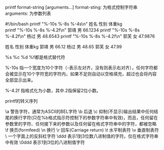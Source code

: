 printf format-string [arguments...]
format-sting: 为格式控制字符串
arguments: 为参数列表


#!/bin/bash
printf "%-10s %-8s %-4s\n" 姓名 性别 体重kg  
printf "%-10s %-8s %-4.2f\n" 郭靖 男 66.1234 
printf "%-10s %-8s %-4.2f\n" 杨过 男 48.6543 
printf "%-10s %-8s %-4.2f\n" 郭芙 女 47.9876 

姓名     性别   体重kg
郭靖     男      66.12
杨过     男      48.65
郭芙     女      47.99

%s %c %d %f都是格式替代符

%-10s 指一个宽度为10个字符（-表示左对齐，没有则表示右对齐），任何字符都会被显示在10个字符宽的字符内，如果不足则自动以空格填充，超过也会将内容全部显示出来。

%-4.2f 指格式化为小数，其中.2指保留2位小数。


printf的转义序列

\a      警告字符，通常为ASCII的BEL字符
\b      后退
\c      抑制(不显示)输出结果中任何结尾的换行字符(只在%b格式指示符控制下的参数字符串中有效)，而且，任何留在参数里的字符、任何接下来的参数以及任何留在格式字符串中的字符，都被忽略
\f      换页(formfeed)
\n      换行
\r      回车(Carriage return)
\t      水平制表符
\v      垂直制表符
\\      一个字面上的反斜杠字符
\ddd    表示1到3位数八进制值的字符。仅在格式字符串中有效
\0ddd   表示1到3位的八进制值字符
